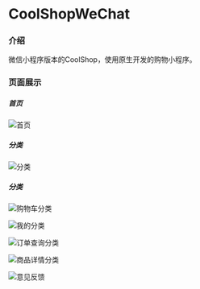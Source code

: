 # CoolShopWeChat

### 介绍
微信小程序版本的CoolShop，使用原生开发的购物小程序。

### 页面展示

##### 首页

![首页](./pic/pic1.png)

##### 分类

![分类](./pic/pic2.png)

##### 分类

![购物车](./pic/pic3.png)分类

![我的](./pic/pic4.png)分类

![订单查询](./pic/pic5.png)分类

![商品详情](./pic/pic6.png)分类

![意见反馈](./pic/pic8.png)
